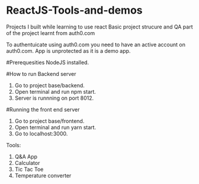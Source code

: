 # ReactJS-Tools-and-demos
Projects I built while learning to use react
Basic project strucure and QA part of the project learnt from auth0.com

To authentuicate using auth0.com you need to have an active account on auth0.com.
App is unprotected as it is a demo app.

#Prerequesities
NodeJS installed.

#How to run Backend server
1. Go to project base/backend.
2. Open terminal and run npm start.
3. Server is runnning on port 8012.

#Running the front end server
1. Go to project base/frontend.
2. Open terminal and run yarn start.
3. Go to localhost:3000.

Tools: 
1. Q&A App
2. Calculator
3. Tic Tac Toe
4. Temperature converter


